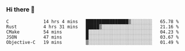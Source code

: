 ### Hi there 👋

<!--
**WShiBin/WShiBin** is a ✨ _special_ ✨ repository because its `README.md` (this file) appears on your GitHub profile.

Here are some ideas to get you started:

- 🔭 I’m currently working on ...
- 🌱 I’m currently learning ...
- 👯 I’m looking to collaborate on ...
- 🤔 I’m looking for help with ...
- 💬 Ask me about ...
- 📫 How to reach me: ...
- 😄 Pronouns: ...
- ⚡ Fun fact: ...
-->

<!--START_SECTION:waka-->
```text
C             14 hrs 4 mins   ████████████████▒░░░░░░░░   65.78 % 
Rust          4 hrs 31 mins   █████▒░░░░░░░░░░░░░░░░░░░   21.16 % 
CMake         54 mins         █░░░░░░░░░░░░░░░░░░░░░░░░   04.23 % 
JSON          47 mins         █░░░░░░░░░░░░░░░░░░░░░░░░   03.67 % 
Objective-C   19 mins         ▒░░░░░░░░░░░░░░░░░░░░░░░░   01.49 % 
```
<!--END_SECTION:waka-->
